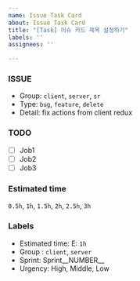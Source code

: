 ```yaml
---
name: Issue Task Card
about: Issue Task Card
title: "[Task] 이슈 카드 제목 설정하기"
labels: ''
assignees: ''

---
```


### ISSUE
 - Group: `client`, `server`, `sr`
 - Type: `bug`, `feature`, `delete`
 - Detail: fix actions from client redux

### TODO
 - [ ] Job1
 - [ ] Job2
 - [ ] Job3

### Estimated time
`0.5h`, `1h`, `1.5h`, `2h`, `2.5h`, `3h`

### Labels
 - Estimated time: E: `1h`
 - Group : `client`, `server`
 - Sprint: Sprint__NUMBER__
 - Urgency: High, Middle, Low
